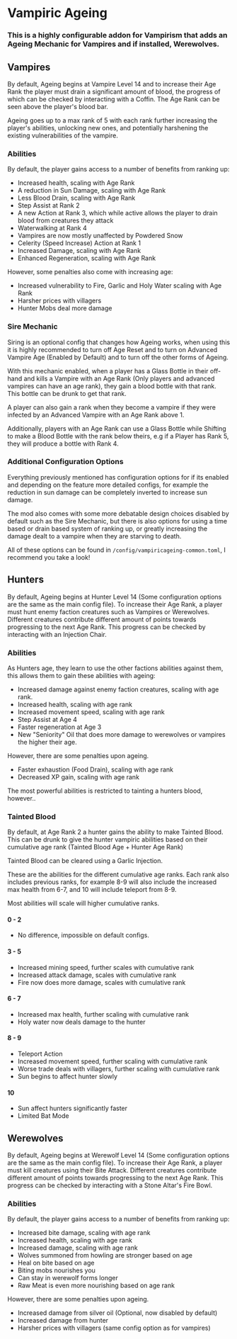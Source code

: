 # Vampiric Ageing

### This is a highly configurable addon for Vampirism that adds an Ageing Mechanic for Vampires and if installed, Werewolves.

## Vampires

By default, Ageing begins at Vampire Level 14 and to increase their Age Rank the player must drain a significant amount of blood, the progress of which can be checked by interacting with a Coffin. The Age Rank can be seen above the player's blood bar.

Ageing goes up to a max rank of 5 with each rank further increasing the player's abilities, unlocking new ones, and potentially harshening the existing vulnerabilities of the vampire. 

### Abilities

By default, the player gains access to a number of benefits from ranking up:

- Increased health, scaling with Age Rank
- A reduction in Sun Damage, scaling with Age Rank
- Less Blood Drain, scaling with Age Rank
- Step Assist at Rank 2
- A new Action at Rank 3, which while active allows the player to drain blood from creatures they attack
- Waterwalking at Rank 4
- Vampires are now mostly unaffected by Powdered Snow
- Celerity (Speed Increase) Action at Rank 1
- Increased Damage, scaling with Age Rank
- Enhanced Regeneration, scaling with Age Rank

However, some penalties also come with increasing age:

- Increased vulnerability to Fire, Garlic and Holy Water scaling with Age Rank
- Harsher prices with villagers
- Hunter Mobs deal more damage

### Sire Mechanic

Siring is an optional config that changes how Ageing works, when using this it is highly recommended to turn off Age Reset and to turn on Advanced Vampire Age (Enabled by Default) and to turn off the other forms of Ageing.

With this mechanic enabled, when a player has a Glass Bottle in their off-hand and kills a Vampire with an Age Rank (Only players and advanced vampires can have an age rank), they gain a blood bottle with that rank. This bottle can be drunk to get that rank.

A player can also gain a rank when they become a vampire if they were infected by an Advanced Vampire with an Age Rank above 1.

Additionally, players with an Age Rank can use a Glass Bottle while Shifting to make a Blood Bottle with the rank below theirs, e.g if a Player has Rank 5, they will produce a bottle with Rank 4.

### Additional Configuration Options

Everything previously mentioned has configuration options for if its enabled and depending on the feature more detailed configs, for example the reduction in sun damage can be completely inverted to increase sun damage.

The mod also comes with some more debatable design choices disabled by default such as the Sire Mechanic, but there is also options for using a time based or drain based system of ranking up, or greatly increasing the damage dealt to a vampire when they are starving to death.

All of these options can be found in ``/config/vampiricageing-common.toml``, I recommend you take a look!

## Hunters

By default, Ageing begins at Hunter Level 14 (Some configuration options are the same as the main config file). To increase their Age Rank, a player must hunt enemy faction creatures such as Vampires or Werewolves. Different creatures contribute different amount of points towards progressing to the next Age Rank. This progress can be checked by interacting with an Injection Chair.

### Abilities

As Hunters age, they learn to use the other factions abilities against them, this allows them to gain these abilities with ageing:

- Increased damage against enemy faction creatures, scaling with age rank.
- Increased health, scaling with age rank
- Increased movement speed, scaling with age rank
- Step Assist at Age 4
- Faster regeneration at Age 3
- New "Seniority" Oil that does more damage to werewolves or vampires the higher their age.

However, there are some penalties upon ageing.

- Faster exhaustion (Food Drain), scaling with age rank
- Decreased XP gain, scaling with age rank

The most powerful abilities is restricted to tainting a hunters blood, however..

### Tainted Blood
By default, at Age Rank 2 a hunter gains the ability to make Tainted Blood. This can be drunk to give the hunter vampiric abilities based on their cumulative age rank (Tainted Blood Age + Hunter Age Rank)

Tainted Blood can be cleared using a Garlic Injection.

These are the abilities for the different cumulative age ranks. Each rank also includes previous ranks, for example 8-9 will also include the increased max health from 6-7, and 10 will include teleport from 8-9. 

Most abilities will scale will higher cumulative ranks.
#### 0 - 2
- No difference, impossible on default configs.

#### 3 - 5
- Increased mining speed, further scales with cumulative rank
- Increased attack damage, scales with cumulative rank
- Fire now does more damage, scales with cumulative rank

#### 6 - 7 


- Increased max health, further scaling with cumulative rank
- Holy water now deals damage to the hunter

#### 8 - 9

- Teleport Action
- Increased movement speed, further scaling with cumulative rank
- Worse trade deals with villagers, further scaling with cumulative rank
- Sun begins to affect hunter slowly

#### 10 

- Sun affect hunters significantly faster
- Limited Bat Mode

## Werewolves


By default, Ageing begins at Werewolf Level 14 (Some configuration options are the same as the main config file). To increase their Age Rank, a player must kill creatures using their Bite Attack. Different creatures contribute different amount of points towards progressing to the next Age Rank. This progress can be checked by interacting with a Stone Altar's Fire Bowl.

### Abilities

By default, the player gains access to a number of benefits from ranking up:

- Increased bite damage, scaling with age rank
- Increased health, scaling with age rank
- Increased damage, scaling with age rank
- Wolves summoned from howling are stronger based on age
- Heal on bite based on age
- Biting mobs nourishes you
- Can stay in werewolf forms longer
- Raw Meat is even more nourishing based on age rank

However, there are some penalties upon ageing.
- Increased damage from silver oil (Optional, now disabled by default)
- Increased damage from hunter
- Harsher prices with villagers (same config option as for vampires)